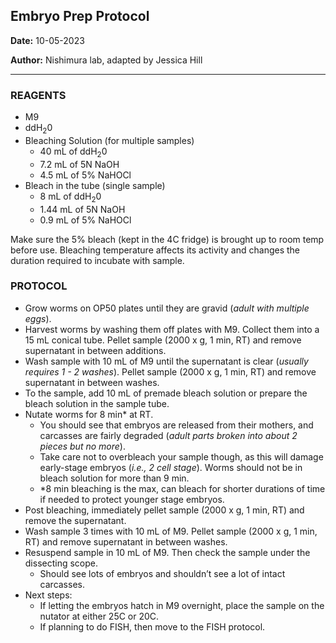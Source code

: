 ## ﻿**Embryo Prep Protocol**

**Date:** 10-05-2023

**Author:** Nishimura lab, adapted by Jessica Hill 

---

### **REAGENTS**
- M9
- ddH<sub>2</sub>0
- Bleaching Solution (for multiple samples)
  - 40 mL of ddH<sub>2</sub>0
  - 7.2 mL of 5N NaOH
  - 4.5 mL of 5% NaHOCl
- Bleach in the tube (single sample)
  - 8 mL of ddH<sub>2</sub>0
  - 1.44 mL of 5N NaOH
  - 0.9 mL of 5% NaHOCl 	

Make sure the 5% bleach (kept in the 4C fridge) is brought up to room temp before use. Bleaching temperature affects its activity and changes the duration required to incubate with sample. 

### **PROTOCOL**

- Grow worms on OP50 plates until they are gravid (*adult with multiple eggs*).
- Harvest worms by washing them off plates with M9. Collect them into a 15 mL conical tube. Pellet sample (2000 x g, 1 min, RT) and remove supernatant in between additions. 
- Wash sample with 10 mL of M9 until the supernatant is clear (*usually requires 1 - 2 washes*). Pellet sample (2000 x g, 1 min, RT) and remove supernatant in between washes.
- To the sample, add 10 mL of premade bleach solution or prepare the bleach solution in the sample tube. 
- Nutate worms for 8 min* at RT. 
  - You should see that embryos are released from their mothers, and carcasses are fairly degraded (*adult parts broken into about 2 pieces but no more*).
  - Take care not to overbleach your sample though, as this will damage early-stage embryos (*i.e., 2 cell stage*). Worms should not be in bleach solution for more than 9 min.
  - *8 min bleaching is the max, can bleach for shorter durations of time if needed to protect younger stage embryos. 
- Post bleaching, immediately pellet sample (2000 x g, 1 min, RT) and remove the supernatant. 
- Wash sample 3 times with 10 mL of M9. Pellet sample (2000 x g, 1 min, RT) and remove supernatant in between washes. 
- Resuspend sample in 10 mL of M9. Then check the sample under the dissecting scope.
  - Should see lots of embryos and shouldn’t see a lot of intact carcasses. 
- Next steps:
  - If letting the embryos hatch in M9 overnight, place the sample on the nutator at either 25C or 20C.
  - If planning to do FISH, then move to the FISH protocol.  
